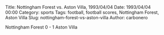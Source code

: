 Title: Nottingham Forest vs. Aston Villa, 1993/04/04
Date: 1993/04/04 00:00
Category: sports
Tags: football, football scores, Nottingham Forest, Aston Villa
Slug: nottingham-forest-vs-aston-villa
Author: carbonero


Nottingham Forest 0 - 1 Aston Villa

